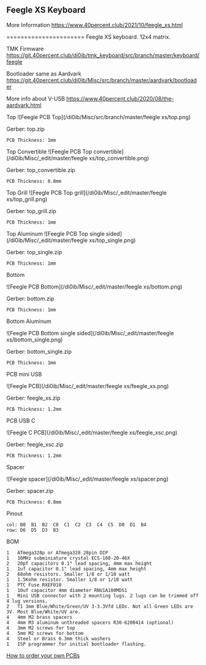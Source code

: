 ## Feegle XS Keyboard

More Information https://www.40percent.club/2021/10/feegle_xs.html


======================
Feegle XS keyboard. 12x4 matrix.

TMK Firmware https://git.40percent.club/di0ib/tmk_keyboard/src/branch/master/keyboard/feegle

Bootloader same as Aardvark https://git.40percent.club/di0ib/Misc/src/branch/master/aardvark/bootloader

More info about V-USB https://www.40percent.club/2020/08/the-aardvark.html


Top
![Feegle PCB Top](/di0ib/Misc/src/branch/master/feegle xs/top.png)

Gerber: top.zip

    PCB Thickness: 1mm


Top Convertible
![Feegle PCB Top convertible](/di0ib/Misc/_edit/master/feegle xs/top_convertible.png)

Gerber: top_convertible.zip

    PCB Thickness: 0.8mm


Top Grill
![Feegle PCB Top grill](/di0ib/Misc/_edit/master/feegle xs/top_grill.png)

Gerber: top_grill.zip

    PCB Thickness: 1mm


Top Aluminum
![Feegle PCB Top single sided](/di0ib/Misc/_edit/master/feegle xs/top_single.png)

Gerber: top_single.zip

    PCB Thickness: 1mm


Bottom

![Feegle PCB Bottom](/di0ib/Misc/_edit/master/feegle xs/bottom.png)

Gerber: bottom.zip

    PCB Thickness: 1mm


Bottom Aluminum

![Feegle PCB Bottom single sided](/di0ib/Misc/_edit/master/feegle xs/bottom_single.png)

Gerber: bottom_single.zip

    PCB Thickness: 1mm


PCB mini USB

![Feegle PCB](/di0ib/Misc/_edit/master/feegle xs/feegle_xs.png)

Gerber: feegle_xs.zip

    PCB Thickness: 1.2mm


PCB USB C

![Feegle C PCB](/di0ib/Misc/_edit/master/feegle xs/feegle_xsc.png)

Gerber: feegle_xsc.zip

    PCB Thickness: 1.2mm


Spacer

![Feegle spacer](/di0ib/Misc/_edit/master/feegle xs/spacer.png)

Gerber: spacer.zip

    PCB Thickness: 0.8mm



Pinout

    col: B0  B1  B2  C0  C1  C2  C3  C4  C5  D0  D1  B4
    row: D6  D5  D3  B3


BOM

    1	ATmega328p or ATmega328 28pin DIP
    1	16MHz subminiature crystal ECS-160-20-46X
    2	20pf capacitors 0.1" lead spacing, 4mm max height
    1	1uf capacitor 0.1" lead spacing, 4mm max height
    2	68ohm resistors. Smaller 1/8 or 1/10 watt
    1	1.5Kohm resistor. Smaller 1/8 or 1/10 watt
    1	PTC Fuse RXEF010
    1	10uf capacitor 4mm diameter RNU1A100MDS1
    1	Mini USB connector with 2 mounting lugs. 2 lugs can be trimmed off 4 lug versions.
    2	T1 3mm Blue/White/Green/UV 3-3.3Vfd LEDs. Not all Green LEDs are 3V. Most Blue/White/UV are.
    4	4mm M2 brass spacers
    4	4mm M3 aluminum unthreaded spacers R30-6200414 (optional)
    4	3mm M2 screws for top
    4	5mm M2 screws for bottom
    4	Steel or Brass 0.3mm thick washers
    1	ISP programmer for initial bootloader flashing.

[How to order your own PCBs](http://www.40percent.club/2017/03/ordering-pcb.html)
